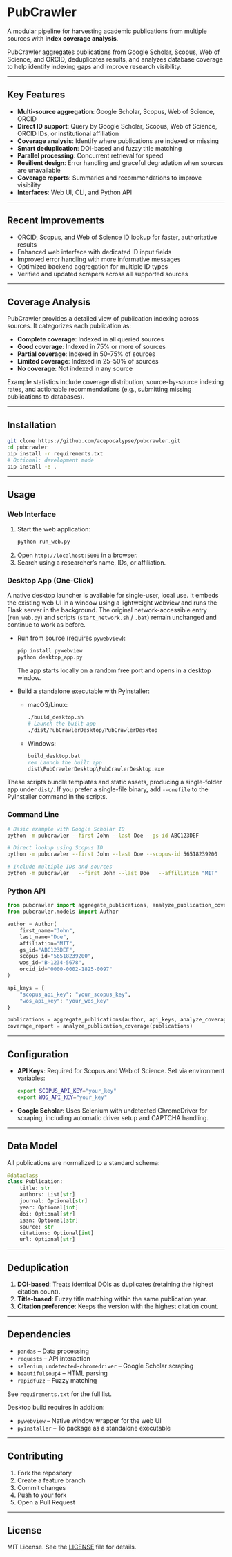 # PubCrawler

A modular pipeline for harvesting academic publications from multiple sources with **index coverage analysis**.  

PubCrawler aggregates publications from Google Scholar, Scopus, Web of Science, and ORCID, deduplicates results, and analyzes database coverage to help identify indexing gaps and improve research visibility.

---

## Key Features

- **Multi-source aggregation**: Google Scholar, Scopus, Web of Science, ORCID  
- **Direct ID support**: Query by Google Scholar, Scopus, Web of Science, ORCID IDs, or institutional affiliation  
- **Coverage analysis**: Identify where publications are indexed or missing  
- **Smart deduplication**: DOI-based and fuzzy title matching  
- **Parallel processing**: Concurrent retrieval for speed  
- **Resilient design**: Error handling and graceful degradation when sources are unavailable  
- **Coverage reports**: Summaries and recommendations to improve visibility  
- **Interfaces**: Web UI, CLI, and Python API  

---

## Recent Improvements

- ORCID, Scopus, and Web of Science ID lookup for faster, authoritative results  
- Enhanced web interface with dedicated ID input fields  
- Improved error handling with more informative messages  
- Optimized backend aggregation for multiple ID types  
- Verified and updated scrapers across all supported sources  

---

## Coverage Analysis

PubCrawler provides a detailed view of publication indexing across sources. It categorizes each publication as:  

- **Complete coverage**: Indexed in all queried sources  
- **Good coverage**: Indexed in 75% or more of sources  
- **Partial coverage**: Indexed in 50–75% of sources  
- **Limited coverage**: Indexed in 25–50% of sources  
- **No coverage**: Not indexed in any source  

Example statistics include coverage distribution, source-by-source indexing rates, and actionable recommendations (e.g., submitting missing publications to databases).  

---

## Installation

```bash
git clone https://github.com/acepocalypse/pubcrawler.git
cd pubcrawler
pip install -r requirements.txt
# Optional: development mode
pip install -e .
```

---

## Usage

### Web Interface

1. Start the web application:
   ```bash
   python run_web.py
   ```
2. Open `http://localhost:5000` in a browser.  
3. Search using a researcher’s name, IDs, or affiliation.  

### Desktop App (One-Click)

A native desktop launcher is available for single-user, local use. It embeds the existing web UI in a window using a lightweight webview and runs the Flask server in the background. The original network-accessible entry (`run_web.py`) and scripts (`start_network.sh` / `.bat`) remain unchanged and continue to work as before.

- Run from source (requires `pywebview`):
  ```bash
  pip install pywebview
  python desktop_app.py
  ```
  The app starts locally on a random free port and opens in a desktop window.

- Build a standalone executable with PyInstaller:
  - macOS/Linux:
    ```bash
    ./build_desktop.sh
    # Launch the built app
    ./dist/PubCrawlerDesktop/PubCrawlerDesktop
    ```
  - Windows:
    ```bat
    build_desktop.bat
    rem Launch the built app
    dist\PubCrawlerDesktop\PubCrawlerDesktop.exe
    ```

These scripts bundle templates and static assets, producing a single-folder app under `dist/`. If you prefer a single-file binary, add `--onefile` to the PyInstaller command in the scripts.

### Command Line

```bash
# Basic example with Google Scholar ID
python -m pubcrawler --first John --last Doe --gs-id ABC123DEF

# Direct lookup using Scopus ID
python -m pubcrawler --first John --last Doe --scopus-id 56518239200

# Include multiple IDs and sources
python -m pubcrawler   --first John --last Doe   --affiliation "MIT"   --gs-id ABC123DEF   --scopus-id 56518239200   --orcid-id 0000-0002-1825-0097   --scopus-key YOUR_SCOPUS_KEY   --wos-key YOUR_WOS_KEY   --max-gs 100   --headless
```

### Python API

```python
from pubcrawler import aggregate_publications, analyze_publication_coverage
from pubcrawler.models import Author

author = Author(
    first_name="John",
    last_name="Doe",
    affiliation="MIT",
    gs_id="ABC123DEF",
    scopus_id="56518239200",
    wos_id="B-1234-5678",
    orcid_id="0000-0002-1825-0097"
)

api_keys = {
    "scopus_api_key": "your_scopus_key",
    "wos_api_key": "your_wos_key"
}

publications = aggregate_publications(author, api_keys, analyze_coverage=True)
coverage_report = analyze_publication_coverage(publications)
```

---

## Configuration

- **API Keys**: Required for Scopus and Web of Science. Set via environment variables:  
  ```bash
  export SCOPUS_API_KEY="your_key"
  export WOS_API_KEY="your_key"
  ```
- **Google Scholar**: Uses Selenium with undetected ChromeDriver for scraping, including automatic driver setup and CAPTCHA handling.  

---

## Data Model

All publications are normalized to a standard schema:

```python
@dataclass
class Publication:
    title: str
    authors: List[str]
    journal: Optional[str]
    year: Optional[int]
    doi: Optional[str]
    issn: Optional[str]
    source: str
    citations: Optional[int]
    url: Optional[str]
```

---

## Deduplication

1. **DOI-based**: Treats identical DOIs as duplicates (retaining the highest citation count).  
2. **Title-based**: Fuzzy title matching within the same publication year.  
3. **Citation preference**: Keeps the version with the highest citation count.  

---

## Dependencies

- `pandas` – Data processing  
- `requests` – API interaction  
- `selenium`, `undetected-chromedriver` – Google Scholar scraping  
- `beautifulsoup4` – HTML parsing  
- `rapidfuzz` – Fuzzy matching  

See `requirements.txt` for the full list.

Desktop build requires in addition:
- `pywebview` – Native window wrapper for the web UI
- `pyinstaller` – To package as a standalone executable

---

## Contributing

1. Fork the repository  
2. Create a feature branch  
3. Commit changes  
4. Push to your fork  
5. Open a Pull Request  

---

## License

MIT License. See the [LICENSE](LICENSE) file for details.  
